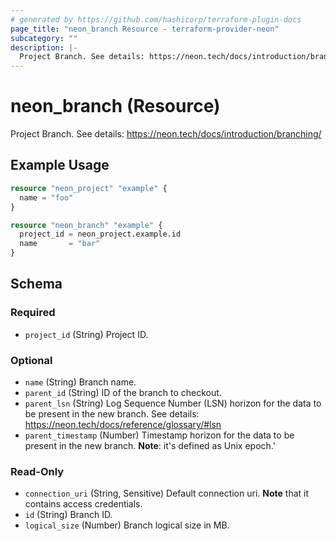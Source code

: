 ```yaml
---
# generated by https://github.com/hashicorp/terraform-plugin-docs
page_title: "neon_branch Resource - terraform-provider-neon"
subcategory: ""
description: |-
  Project Branch. See details: https://neon.tech/docs/introduction/branching/
---
```


# neon_branch (Resource)

Project Branch. See details: https://neon.tech/docs/introduction/branching/

## Example Usage

```terraform
resource "neon_project" "example" {
  name = "foo"
}

resource "neon_branch" "example" {
  project_id = neon_project.example.id
  name       = "bar"
}
```

<!-- schema generated by tfplugindocs -->
## Schema

### Required

- `project_id` (String) Project ID.

### Optional

- `name` (String) Branch name.
- `parent_id` (String) ID of the branch to checkout.
- `parent_lsn` (String) Log Sequence Number (LSN) horizon for the data to be present in the new branch.
See details: https://neon.tech/docs/reference/glossary/#lsn
- `parent_timestamp` (Number) Timestamp horizon for the data to be present in the new branch. 
**Note**: it's defined as Unix epoch.'

### Read-Only

- `connection_uri` (String, Sensitive) Default connection uri. **Note** that it contains access credentials.
- `id` (String) Branch ID.
- `logical_size` (Number) Branch logical size in MB.


